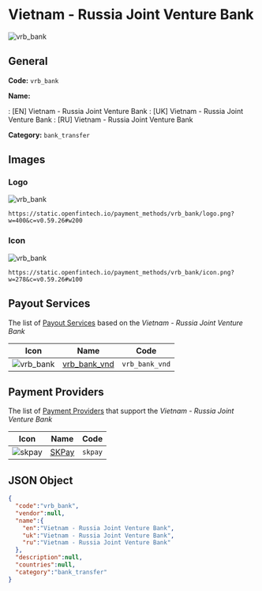 
# Vietnam - Russia Joint Venture Bank 
![vrb_bank](https://static.openfintech.io/payment_methods/vrb_bank/logo.png?w=400&c=v0.59.26#w200)  

## General 
**Code:** `vrb_bank` 
 
**Name:** 
 
:	[EN] Vietnam - Russia Joint Venture Bank 
:	[UK] Vietnam - Russia Joint Venture Bank 
:	[RU] Vietnam - Russia Joint Venture Bank 
 
**Category:** `bank_transfer` 
 

## Images 

### Logo 
![vrb_bank](https://static.openfintech.io/payment_methods/vrb_bank/logo.png?w=400&c=v0.59.26#w200)  

```
https://static.openfintech.io/payment_methods/vrb_bank/logo.png?w=400&c=v0.59.26#w200
```  

### Icon 
![vrb_bank](https://static.openfintech.io/payment_methods/vrb_bank/icon.png?w=278&c=v0.59.26#w100)  

```
https://static.openfintech.io/payment_methods/vrb_bank/icon.png?w=278&c=v0.59.26#w100
```  

## Payout Services 
 
The list of [Payout Services](/payout-services/) based on the _Vietnam - Russia Joint Venture Bank_ 

|Icon|Name|Code| 
|:---:|:---:|:---:| 
|![vrb_bank](https://static.openfintech.io/payout_methods/vrb_bank/icon.png?w=278&c=v0.59.26#w40) |[vrb_bank_vnd](/payout-services/vrb_bank_vnd/)|`vrb_bank_vnd`| 
 

## Payment Providers 
 
The list of [Payment Providers](/payment-providers/) that support the _Vietnam - Russia Joint Venture Bank_ 

|Icon|Name|Code| 
|:---:|:---:|:---:| 
|![skpay](https://static.openfintech.io/payment_providers/skpay/icon.png?w=278&c=v0.59.26#w100) |[SKPay](/payment-providers/skpay/)|`skpay`| 
 

## JSON Object 

```json
{
  "code":"vrb_bank",
  "vendor":null,
  "name":{
    "en":"Vietnam - Russia Joint Venture Bank",
    "uk":"Vietnam - Russia Joint Venture Bank",
    "ru":"Vietnam - Russia Joint Venture Bank"
  },
  "description":null,
  "countries":null,
  "category":"bank_transfer"
}
```  
